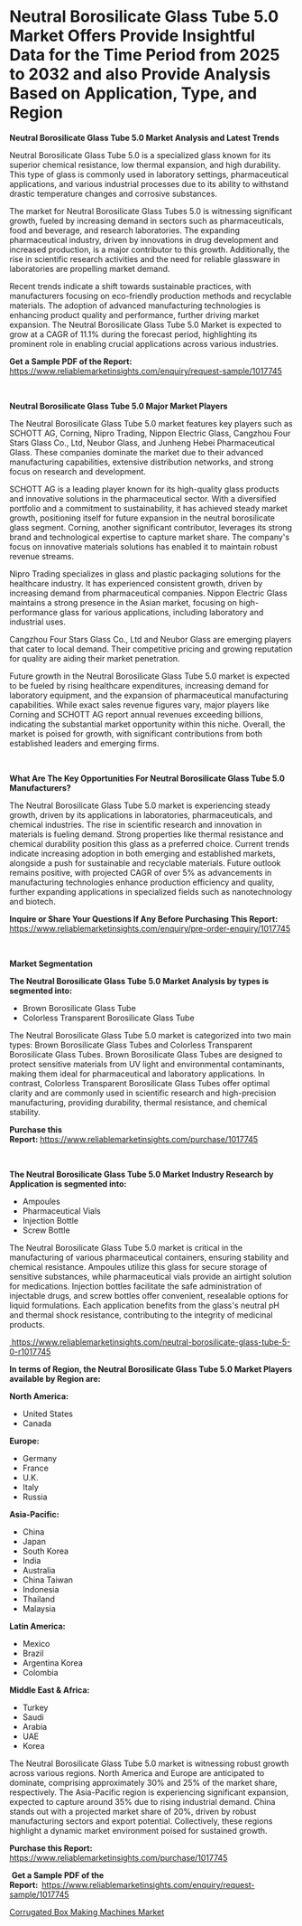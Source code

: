 <p><h1>Neutral Borosilicate Glass Tube 5.0 Market Offers Provide Insightful Data for the Time Period from 2025 to 2032 and also Provide Analysis Based on Application, Type, and Region</h1></p><p><strong>Neutral Borosilicate Glass Tube 5.0 Market Analysis and Latest Trends</strong></p>
<p><p>Neutral Borosilicate Glass Tube 5.0 is a specialized glass known for its superior chemical resistance, low thermal expansion, and high durability. This type of glass is commonly used in laboratory settings, pharmaceutical applications, and various industrial processes due to its ability to withstand drastic temperature changes and corrosive substances. </p><p>The market for Neutral Borosilicate Glass Tubes 5.0 is witnessing significant growth, fueled by increasing demand in sectors such as pharmaceuticals, food and beverage, and research laboratories. The expanding pharmaceutical industry, driven by innovations in drug development and increased production, is a major contributor to this growth. Additionally, the rise in scientific research activities and the need for reliable glassware in laboratories are propelling market demand.</p><p>Recent trends indicate a shift towards sustainable practices, with manufacturers focusing on eco-friendly production methods and recyclable materials. The adoption of advanced manufacturing technologies is enhancing product quality and performance, further driving market expansion. The Neutral Borosilicate Glass Tube 5.0 Market is expected to grow at a CAGR of 11.1% during the forecast period, highlighting its prominent role in enabling crucial applications across various industries.</p></p>
<p><strong>Get a Sample PDF of the Report:&nbsp;</strong> <a href="https://www.reliablemarketinsights.com/enquiry/request-sample/1017745?utm_campaign=3454&utm_medium=2&utm_source=Github&utm_content=ia&utm_term=21032025&utm_id=neutral-borosilicate-glass-tube-50">https://www.reliablemarketinsights.com/enquiry/request-sample/1017745</a></p>
<p>&nbsp;</p>
<p><strong>Neutral Borosilicate Glass Tube 5.0 Major Market Players</strong></p>
<p><p>The Neutral Borosilicate Glass Tube 5.0 market features key players such as SCHOTT AG, Corning, Nipro Trading, Nippon Electric Glass, Cangzhou Four Stars Glass Co., Ltd, Neubor Glass, and Junheng Hebei Pharmaceutical Glass. These companies dominate the market due to their advanced manufacturing capabilities, extensive distribution networks, and strong focus on research and development.</p><p>SCHOTT AG is a leading player known for its high-quality glass products and innovative solutions in the pharmaceutical sector. With a diversified portfolio and a commitment to sustainability, it has achieved steady market growth, positioning itself for future expansion in the neutral borosilicate glass segment. Corning, another significant contributor, leverages its strong brand and technological expertise to capture market share. The company's focus on innovative materials solutions has enabled it to maintain robust revenue streams.</p><p>Nipro Trading specializes in glass and plastic packaging solutions for the healthcare industry. It has experienced consistent growth, driven by increasing demand from pharmaceutical companies. Nippon Electric Glass maintains a strong presence in the Asian market, focusing on high-performance glass for various applications, including laboratory and industrial uses.</p><p>Cangzhou Four Stars Glass Co., Ltd and Neubor Glass are emerging players that cater to local demand. Their competitive pricing and growing reputation for quality are aiding their market penetration.</p><p>Future growth in the Neutral Borosilicate Glass Tube 5.0 market is expected to be fueled by rising healthcare expenditures, increasing demand for laboratory equipment, and the expansion of pharmaceutical manufacturing capabilities. While exact sales revenue figures vary, major players like Corning and SCHOTT AG report annual revenues exceeding billions, indicating the substantial market opportunity within this niche. Overall, the market is poised for growth, with significant contributions from both established leaders and emerging firms.</p></p>
<p>&nbsp;</p>
<p><strong>What Are The Key Opportunities For Neutral Borosilicate Glass Tube 5.0 Manufacturers?</strong></p>
<p><p>The Neutral Borosilicate Glass Tube 5.0 market is experiencing steady growth, driven by its applications in laboratories, pharmaceuticals, and chemical industries. The rise in scientific research and innovation in materials is fueling demand. Strong properties like thermal resistance and chemical durability position this glass as a preferred choice. Current trends indicate increasing adoption in both emerging and established markets, alongside a push for sustainable and recyclable materials. Future outlook remains positive, with projected CAGR of over 5% as advancements in manufacturing technologies enhance production efficiency and quality, further expanding applications in specialized fields such as nanotechnology and biotech.</p></p>
<p><strong>Inquire or Share Your Questions If Any Before Purchasing This Report:</strong> <a href="https://www.reliablemarketinsights.com/enquiry/pre-order-enquiry/1017745?utm_campaign=3454&utm_medium=2&utm_source=Github&utm_content=ia&utm_term=21032025&utm_id=neutral-borosilicate-glass-tube-50">https://www.reliablemarketinsights.com/enquiry/pre-order-enquiry/1017745</a></p>
<p>&nbsp;</p>
<p><strong>Market Segmentation</strong></p>
<p><strong>The Neutral Borosilicate Glass Tube 5.0 Market Analysis by types is segmented into:</strong></p>
<p><ul><li>Brown Borosilicate Glass Tube</li><li>Colorless Transparent Borosilicate Glass Tube</li></ul></p>
<p><p>The Neutral Borosilicate Glass Tube 5.0 market is categorized into two main types: Brown Borosilicate Glass Tubes and Colorless Transparent Borosilicate Glass Tubes. Brown Borosilicate Glass Tubes are designed to protect sensitive materials from UV light and environmental contaminants, making them ideal for pharmaceutical and laboratory applications. In contrast, Colorless Transparent Borosilicate Glass Tubes offer optimal clarity and are commonly used in scientific research and high-precision manufacturing, providing durability, thermal resistance, and chemical stability.</p></p>
<p><strong>Purchase this Report:&nbsp;</strong><a href="https://www.reliablemarketinsights.com/purchase/1017745?utm_campaign=3454&utm_medium=2&utm_source=Github&utm_content=ia&utm_term=21032025&utm_id=neutral-borosilicate-glass-tube-50">https://www.reliablemarketinsights.com/purchase/1017745</a></p>
<p>&nbsp;</p>
<p><strong>The Neutral Borosilicate Glass Tube 5.0 Market Industry Research by Application is segmented into:</strong></p>
<p><ul><li>Ampoules</li><li>Pharmaceutical Vials</li><li>Injection Bottle</li><li>Screw Bottle</li></ul></p>
<p><p>The Neutral Borosilicate Glass Tube 5.0 market is critical in the manufacturing of various pharmaceutical containers, ensuring stability and chemical resistance. Ampoules utilize this glass for secure storage of sensitive substances, while pharmaceutical vials provide an airtight solution for medications. Injection bottles facilitate the safe administration of injectable drugs, and screw bottles offer convenient, resealable options for liquid formulations. Each application benefits from the glass's neutral pH and thermal shock resistance, contributing to the integrity of medicinal products.</p></p>
<p><a href="https://www.reliablemarketinsights.com/neutral-borosilicate-glass-tube-5-0-r1017745?utm_campaign=3454&utm_medium=2&utm_source=Github&utm_content=ia&utm_term=21032025&utm_id=neutral-borosilicate-glass-tube-50">&nbsp;https://www.reliablemarketinsights.com/neutral-borosilicate-glass-tube-5-0-r1017745</a></p>
<p><strong>In terms of Region, the Neutral Borosilicate Glass Tube 5.0 Market Players available by Region are:</strong></p>
<p>
    <p> <strong> North America: </strong>
        <ul>
            <li>United States</li>
            <li>Canada</li>
        </ul>
        </p> 
    <p> <strong> Europe: </strong>
        <ul>
            <li>Germany</li>
            <li>France</li>
            <li>U.K.</li>
            <li>Italy</li>
            <li>Russia</li>
        </ul>
        </p> 
    <p> <strong> Asia-Pacific: </strong>
        <ul>
            <li>China</li>
            <li>Japan</li>
            <li>South Korea</li>
            <li>India</li>
            <li>Australia</li>
            <li>China Taiwan</li>
            <li>Indonesia</li>
            <li>Thailand</li>
            <li>Malaysia</li>
        </ul>
        </p> 
    <p> <strong> Latin America: </strong>
        <ul>
            <li>Mexico</li>
            <li>Brazil</li>
            <li>Argentina Korea</li>
            <li>Colombia</li>
        </ul>
        </p> 
    <p> <strong> Middle East & Africa: </strong>
        <ul>
            <li>Turkey</li>
            <li>Saudi</li>
            <li>Arabia</li>
            <li>UAE</li>
            <li>Korea</li>
        </ul>
    </p>
    </p>
<p><p>The Neutral Borosilicate Glass Tube 5.0 market is witnessing robust growth across various regions. North America and Europe are anticipated to dominate, comprising approximately 30% and 25% of the market share, respectively. The Asia-Pacific region is experiencing significant expansion, expected to capture around 35% due to rising industrial demand. China stands out with a projected market share of 20%, driven by robust manufacturing sectors and export potential. Collectively, these regions highlight a dynamic market environment poised for sustained growth.</p></p>
<p><strong>Purchase this Report: </strong><a href="https://www.reliablemarketinsights.com/purchase/1017745?utm_campaign=3454&utm_medium=2&utm_source=Github&utm_content=ia&utm_term=21032025&utm_id=neutral-borosilicate-glass-tube-50">https://www.reliablemarketinsights.com/purchase/1017745</a></p>
<p>&nbsp;<strong>Get a Sample PDF of the Report:&nbsp;&nbsp;</strong><a href="https://www.reliablemarketinsights.com/enquiry/request-sample/1017745?utm_campaign=3454&utm_medium=2&utm_source=Github&utm_content=ia&utm_term=21032025&utm_id=neutral-borosilicate-glass-tube-50">https://www.reliablemarketinsights.com/enquiry/request-sample/1017745</a></p>
<p><strong></strong></p>
<p><p><a href="https://github.com/kaidaloeckf7/Market-Research-Report-List-1/blob/main/corrugated-box-making-machines-market.md?utm_campaign=3454&utm_medium=2&utm_source=Github&utm_content=ia&utm_term=21032025&utm_id=neutral-borosilicate-glass-tube-50">Corrugated Box Making Machines Market</a></p></p>